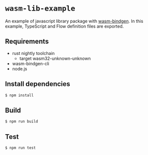 # `wasm-lib-example`
An example of javascript library package with [wasm-bindgen](https://github.com/rustwasm/wasm-bindgen).
In this example, TypeScript and Flow definition files are exported.

## Requirements
- rust nightly toolchain
    - target wasm32-unknown-unknown
- wasm-bindgen-cli
- node.js

## Install dependencies

```sh
$ npm install
```

## Build

```sh
$ npm run build
```

## Test

```sh
$ npm run test
```